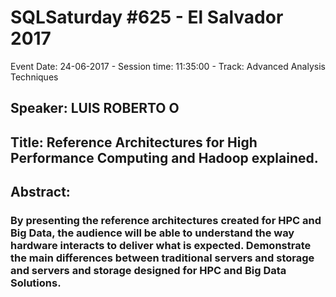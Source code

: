 # SQLSaturday #625 - El Salvador 2017
Event Date: 24-06-2017 - Session time: 11:35:00 - Track: Advanced Analysis Techniques
## Speaker: LUIS ROBERTO O
## Title: Reference Architectures for High Performance Computing and Hadoop explained.
## Abstract:
### By presenting the reference architectures created for HPC and Big Data, the audience will be able to understand the way hardware interacts to deliver what is expected. Demonstrate the main differences between traditional servers and storage and servers and storage designed for HPC and Big Data Solutions.

